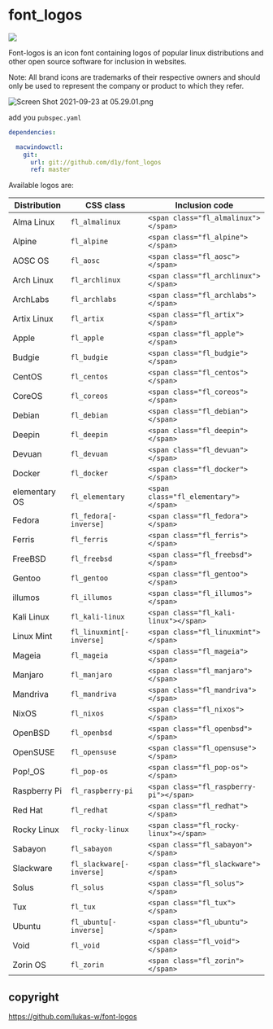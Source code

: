 # font_logos

![](https://cdn.jsdelivr.net/gh/lukas-w/font-logos@master/assets/preview.png)

Font-logos is an icon font containing logos of popular linux distributions and other open source software for inclusion in websites.

Note: All brand icons are trademarks of their respective owners and should only be used to represent the company or product to which they refer.

![Screen Shot 2021-09-23 at 05.29.01.png](https://i.loli.net/2021/09/23/GFRJ9PHeLpIlkou.png)

add you `pubspec.yaml`

```yaml
dependencies:

  macwindowctl:
    git:
      url: git://github.com/d1y/font_logos
      ref: master
```

Available logos are:

| Distribution  | CSS class                  | Inclusion code                          |
| ------------- | -------------------------- | --------------------------------------- |
| Alma Linux    | `fl_almalinux`             | `<span class="fl_almalinux"></span>`    |
| Alpine        | `fl_alpine`                | `<span class="fl_alpine"></span>`       |
| AOSC OS       | `fl_aosc`                  | `<span class="fl_aosc"></span>`         |
| Arch Linux    | `fl_archlinux`             | `<span class="fl_archlinux"></span>`    |
| ArchLabs      | `fl_archlabs`              | `<span class="fl_archlabs"></span>`     |
| Artix Linux   | `fl_artix`                 | `<span class="fl_artix"></span>`        |
| Apple         | `fl_apple`                 | `<span class="fl_apple"></span>`        |
| Budgie        | `fl_budgie`                | `<span class="fl_budgie"></span>`       |
| CentOS        | `fl_centos`                | `<span class="fl_centos"></span>`       |
| CoreOS        | `fl_coreos`                | `<span class="fl_coreos"></span>`       |
| Debian        | `fl_debian`                | `<span class="fl_debian"></span>`       |
| Deepin        | `fl_deepin`                | `<span class="fl_deepin"></span>`       |
| Devuan        | `fl_devuan`                | `<span class="fl_devuan"></span>`       |
| Docker        | `fl_docker`                | `<span class="fl_docker"></span>`       |
| elementary OS | `fl_elementary`            | `<span class="fl_elementary"></span>`   |
| Fedora        | `fl_fedora[-inverse]`      | `<span class="fl_fedora"></span>`       |
| Ferris        | `fl_ferris`                | `<span class="fl_ferris"></span>`       |
| FreeBSD       | `fl_freebsd`               | `<span class="fl_freebsd"></span>`      |
| Gentoo        | `fl_gentoo`                | `<span class="fl_gentoo"></span>`       |
| illumos       | `fl_illumos`               | `<span class="fl_illumos"></span>`      |
| Kali Linux    | `fl_kali-linux`            | `<span class="fl_kali-linux"></span>`   |
| Linux Mint    | `fl_linuxmint[-inverse]`   | `<span class="fl_linuxmint"></span>`    |
| Mageia        | `fl_mageia`                | `<span class="fl_mageia"></span>`       |
| Manjaro       | `fl_manjaro`               | `<span class="fl_manjaro"></span>`      |
| Mandriva      | `fl_mandriva`              | `<span class="fl_mandriva"></span>`     |
| NixOS         | `fl_nixos`                 | `<span class="fl_nixos"></span>`        |
| OpenBSD       | `fl_openbsd`               | `<span class="fl_openbsd"></span>`      |
| OpenSUSE      | `fl_opensuse`              | `<span class="fl_opensuse"></span>`     |
| Pop!_OS       | `fl_pop-os`                | `<span class="fl_pop-os"></span>`       |
| Raspberry Pi  | `fl_raspberry-pi`          | `<span class="fl_raspberry-pi"></span>` |
| Red Hat       | `fl_redhat`                | `<span class="fl_redhat"></span>`       |
| Rocky Linux   | `fl_rocky-linux`           | `<span class="fl_rocky-linux"></span>`  |
| Sabayon       | `fl_sabayon`               | `<span class="fl_sabayon"></span>`      |
| Slackware     | `fl_slackware[-inverse]`   | `<span class="fl_slackware"></span>`    |
| Solus         | `fl_solus`                 | `<span class="fl_solus"></span>`        |
| Tux           | `fl_tux`                   | `<span class="fl_tux"></span>`          |
| Ubuntu        | `fl_ubuntu[-inverse]`      | `<span class="fl_ubuntu"></span>`       |
| Void          | `fl_void`                  | `<span class="fl_void"></span>`         |
| Zorin OS      | `fl_zorin`                 | `<span class="fl_zorin"></span>`        |

## copyright

https://github.com/lukas-w/font-logos